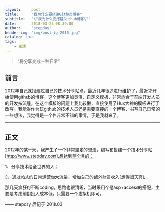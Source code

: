 ```yaml
---
layout:     post
title:      "我为什么要搭建Github博客"
subtitle:   "\"我为什么要搭建Github博客\""
date:       2018-03-25 08:39:00
author:     "stepday"
header-img: "img/post-bg-2015.jpg"
catalog: true
tags:
    - 生活
---
```


> “将分享变成一种日常”


## 前言
2012年自己就搭建过自己的技术分享站点，最近几年很少进行维护了，最近才开始使用github的博客，这个博客更加灵活，自定义模板，非常适合于前端开发人员的开发按流程。在这个模板的问题上我比较懒，直接使用了Hux大神的模板进行了改写。我觉得作为玩github的技术人员还是需要直接的一个博客，书写自己日常的一些想法，我觉得是一个件非常不错的事情，于是我就来了。

---

## 正文

2012年的某一天，我产生了一个非常坚定的想法，编写和搭建一个技术分享站[http://www.stepday.com],想达到两个目的：

1、分享技术给全世界的人；

2、通过站点的日常运营做大流量，增加自己的额外财富收入[想得很天真];

那几天疯狂的不断coding，思路也很清晰，当时采用个是asp+access的搭配，主要是考虑前期投入成本低，只需要一个虚拟机即可。

—— stepday 后记于 2018.03


